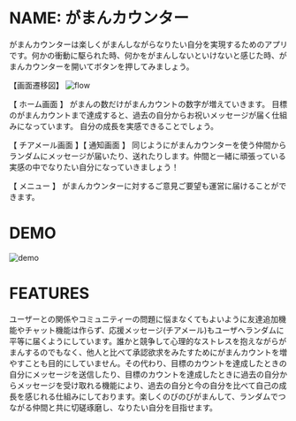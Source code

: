 # NAME: がまんカウンター

がまんカウンターは楽しくがまんしながらなりたい自分を実現するためのアプリです。何かの衝動に駆られた時、何かをがまんしないといけないと感じた時、がまんカウンターを開いてボタンを押してみましょう。

【画面遷移図】
![flow](https://raw.githubusercontent.com/wiki/iroha-168/GamanCounter/flow.gif)


【 ホーム画面 】
がまんの数だけがまんカウントの数字が増えていきます。
目標のがまんカウントまで達成すると、過去の自分からお祝いメッセージが届く仕組みになっています。
自分の成長を実感できることでしょう。

【 チアメール画面 】【 通知画面 】
同じようにがまんカウンターを使う仲間からランダムにメッセージが届いたり、送れたりします。仲間と一緒に頑張っている実感の中でなりたい自分になっていきましょう！

【 メニュー 】
がまんカウンターに対するご意見ご要望も運営に届けることができます。

# DEMO
![demo](https://raw.githubusercontent.com/wiki/iroha-168/GamanCounter/gamanCounter.gif)

# FEATURES
ユーザーとの関係やコミュニティーの問題に悩まなくてもよいように友達追加機能やチャット機能は作らず、応援メッセージ(チアメール)もユーザへランダムに平等に届くようにしています。誰かと競争して心理的なストレスを抱えながらがまんするのでもなく、他人と比べて承認欲求をみたすためにがまんカウントを増やすことも目的にしていません。その代わり、目標のカウントを達成したときの自分にメッセージを送信したり、目標のカウントを達成したときに過去の自分からメッセージを受け取れる機能により、過去の自分と今の自分を比べて自己の成長を感じれる仕組みにしております。楽しくのびのびがまんして、ランダムでつながる仲間と共に切磋琢磨し、なりたい自分を目指せます。
